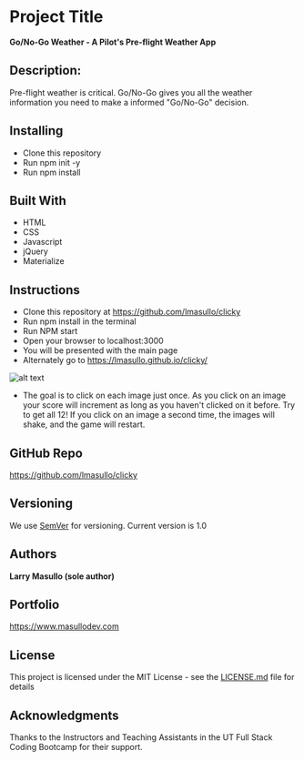 # Project Title

**Go/No-Go Weather - A Pilot's Pre-flight Weather App**

## Description:

Pre-flight weather is critical. Go/No-Go gives you all the weather information you need to make a informed "Go/No-Go" decision.

## Installing

* Clone this repository
* Run npm init -y
* Run npm install

## Built With

* HTML
* CSS
* Javascript
* jQuery
* Materialize

## Instructions

* Clone this repository at https://github.com/lmasullo/clicky
* Run npm install in the terminal
* Run NPM start
* Open your browser to localhost:3000
* You will be presented with the main page
* Alternately go to https://lmasullo.github.io/clicky/


![alt text](public/images/clicky.png "Home Page")

* The goal is to click on each image just once. As you click on an image your score will increment as long as you haven't clicked on it before. Try to get all 12! If you click on an image a second time, the images will shake, and the game will restart.

## GitHub Repo
https://github.com/lmasullo/clicky

## Versioning

We use [SemVer](http://semver.org/) for versioning. 
Current version is 1.0

## Authors

**Larry Masullo (sole author)**

## Portfolio
https://www.masullodev.com

## License

This project is licensed under the MIT License - see the [LICENSE.md](LICENSE.md) file for details

## Acknowledgments

Thanks to the Instructors and Teaching Assistants in the UT Full Stack Coding Bootcamp for their support. 
